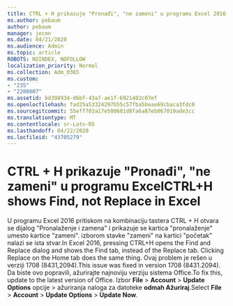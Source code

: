 ```yaml
---
title: CTRL + H prikazuje "Pronađi", "ne zameni" u programu Excel 2016
ms.author: pebaum
author: pebaum
manager: jecon
ms.date: 04/21/2020
ms.audience: Admin
ms.topic: article
ROBOTS: NOINDEX, NOFOLLOW
localization_priority: Normal
ms.collection: Adm_O365
ms.custom:
- "235"
- "2200007"
ms.assetid: bd398934-d6bf-43a7-ae1f-6921402c07ef
ms.openlocfilehash: fad25a53324297b55c57fba5beae69cbaca3fdc0
ms.sourcegitcommit: 55eff703a17e500681d8fa6a87eb067019ade3cc
ms.translationtype: MT
ms.contentlocale: sr-Latn-RS
ms.lasthandoff: 04/22/2020
ms.locfileid: "43705279"
---
```

# <a name="ctrlh-shows-find-not-replace-in-excel"></a><span data-ttu-id="6292d-102">CTRL + H prikazuje "Pronađi", "ne zameni" u programu Excel</span><span class="sxs-lookup"><span data-stu-id="6292d-102">CTRL+H shows Find, not Replace in Excel</span></span>

<span data-ttu-id="6292d-103">U programu Excel 2016 pritiskom na kombinaciju tastera CTRL + H otvara se dijalog "Pronalaženje i zamena" i prikazuje se kartica "pronalaženje" umesto kartice "zameni". izborom stavke "zameni" na kartici "početak" nalazi se ista stvar.</span><span class="sxs-lookup"><span data-stu-id="6292d-103">In Excel 2016, pressing CTRL+H opens the Find and Replace dialog and shows the Find tab, instead of the Replace tab. Clicking Replace on the Home tab does the same thing.</span></span> <span data-ttu-id="6292d-104">Ovaj problem je rešen u verziji 1708 (8431,2094).</span><span class="sxs-lookup"><span data-stu-id="6292d-104">This issue was fixed in version 1708 (8431.2094).</span></span> <span data-ttu-id="6292d-105">Da biste ovo popravili, ažurirajte najnoviju verziju sistema Office.</span><span class="sxs-lookup"><span data-stu-id="6292d-105">To fix this, update to the latest version of Office.</span></span> <span data-ttu-id="6292d-106">Izbor **File** \> **Account** \> **Update Options** opcije \> ažuriranja naloga za datoteke **odmah Ažuriraj**.</span><span class="sxs-lookup"><span data-stu-id="6292d-106">Select **File** \> **Account** \> **Update Options** \> **Update Now**.</span></span>
  